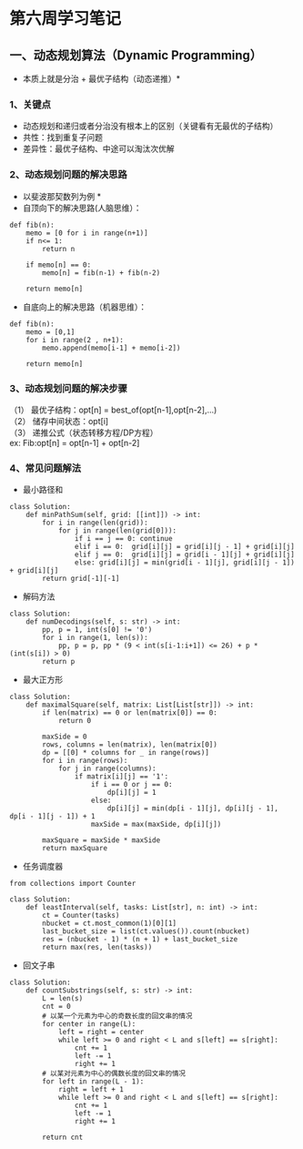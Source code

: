 # 第六周学习笔记  
## 一、动态规划算法（Dynamic Programming）  
* 本质上就是分治 + 最优子结构（动态递推）*  
### 1、关键点  
* 动态规划和递归或者分治没有根本上的区别（关键看有无最优的子结构）  
* 共性：找到重复子问题  
* 差异性：最优子结构、中途可以淘汰次优解  
### 2、动态规划问题的解决思路  
* 以斐波那契数列为例 *
* 自顶向下的解决思路(人脑思维）：  
```
def fib(n):
    memo = [0 for i in range(n+1)]
    if n<= 1:
        return n

    if memo[n] == 0:
        memo[n] = fib(n-1) + fib(n-2)

    return memo[n]
```
* 自底向上的解决思路（机器思维）：
```
def fib(n):
    memo = [0,1]
    for i in range(2 , n+1):
        memo.append(memo[i-1] + memo[i-2])

    return memo[n]
```
### 3、动态规划问题的解决步骤  
（1） 最优子结构：opt[n] = best_of(opt[n-1],opt[n-2],...)  
（2） 储存中间状态：opt[i]  
（3） 递推公式（状态转移方程/DP方程）  
ex: Fib:opt[n] = opt[n-1] + opt[n-2]  

### 4、常见问题解法  
* 最小路径和  
```
class Solution:
    def minPathSum(self, grid: [[int]]) -> int:
        for i in range(len(grid)):
            for j in range(len(grid[0])):
                if i == j == 0: continue
                elif i == 0:  grid[i][j] = grid[i][j - 1] + grid[i][j]
                elif j == 0:  grid[i][j] = grid[i - 1][j] + grid[i][j]
                else: grid[i][j] = min(grid[i - 1][j], grid[i][j - 1]) + grid[i][j]
        return grid[-1][-1]
```
* 解码方法  
```
class Solution:
    def numDecodings(self, s: str) -> int:
        pp, p = 1, int(s[0] != '0')
        for i in range(1, len(s)):
            pp, p = p, pp * (9 < int(s[i-1:i+1]) <= 26) + p * (int(s[i]) > 0)
        return p
```
* 最大正方形  
```
class Solution:
    def maximalSquare(self, matrix: List[List[str]]) -> int:
        if len(matrix) == 0 or len(matrix[0]) == 0:
            return 0
        
        maxSide = 0
        rows, columns = len(matrix), len(matrix[0])
        dp = [[0] * columns for _ in range(rows)]
        for i in range(rows):
            for j in range(columns):
                if matrix[i][j] == '1':
                    if i == 0 or j == 0:
                        dp[i][j] = 1
                    else:
                        dp[i][j] = min(dp[i - 1][j], dp[i][j - 1], dp[i - 1][j - 1]) + 1
                    maxSide = max(maxSide, dp[i][j])
        
        maxSquare = maxSide * maxSide
        return maxSquare
```
* 任务调度器  
```
from collections import Counter

class Solution:
    def leastInterval(self, tasks: List[str], n: int) -> int:
        ct = Counter(tasks)
        nbucket = ct.most_common(1)[0][1]
        last_bucket_size = list(ct.values()).count(nbucket)
        res = (nbucket - 1) * (n + 1) + last_bucket_size
        return max(res, len(tasks))
```
* 回文子串  
```
class Solution:
    def countSubstrings(self, s: str) -> int:
        L = len(s)
        cnt = 0
        # 以某一个元素为中心的奇数长度的回文串的情况
        for center in range(L):
            left = right = center
            while left >= 0 and right < L and s[left] == s[right]:
                cnt += 1
                left -= 1
                right += 1
        # 以某对元素为中心的偶数长度的回文串的情况
        for left in range(L - 1):
            right = left + 1
            while left >= 0 and right < L and s[left] == s[right]:
                cnt += 1
                left -= 1
                right += 1

        return cnt
```
